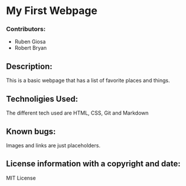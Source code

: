 # My First Webpage

### Contributors:
* Ruben Giosa
* Robert Bryan

## Description:
This is a basic webpage that has a list of favorite places and things.

## Technoligies Used:
The different tech used are HTML, CSS, Git and Markdown

## Known bugs:
Images and links are just placeholders.

## License information with a copyright and date:
MIT License




